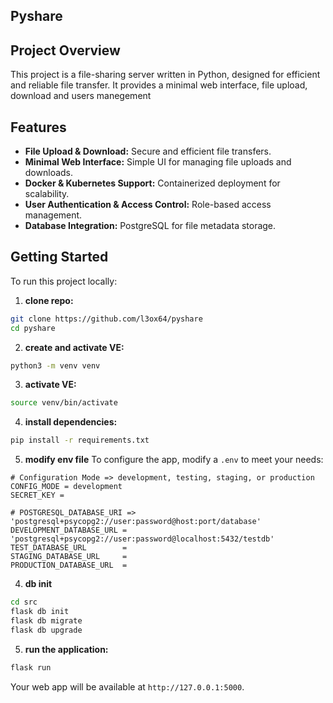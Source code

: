 ## Pyshare

## Project Overview
This project is a file-sharing server written in Python, designed for efficient and reliable file transfer. It provides a minimal web interface, file upload, download and users manegement

## Features
- **File Upload & Download:** Secure and efficient file transfers.
- **Minimal Web Interface:** Simple UI for managing file uploads and downloads.
- **Docker & Kubernetes Support:** Containerized deployment for scalability.
- **User Authentication & Access Control:** Role-based access management.
- **Database Integration:** PostgreSQL for file metadata storage.

## Getting Started

To run this project locally:

1. **clone repo:**

```bash
git clone https://github.com/l3ox64/pyshare
cd pyshare
```

2. **create and activate VE:**

```bash
python3 -m venv venv
```

3. **activate VE:**
```bash
source venv/bin/activate
```

4. **install dependencies:**

```bash
pip install -r requirements.txt
```

5. **modify env file**
To configure the app, modify a `.env` to meet your needs:

```
# Configuration Mode => development, testing, staging, or production
CONFIG_MODE = development
SECRET_KEY = 

# POSTGRESQL_DATABASE_URI => 'postgresql+psycopg2://user:password@host:port/database'
DEVELOPMENT_DATABASE_URL = 'postgresql+psycopg2://user:password@localhost:5432/testdb'
TEST_DATABASE_URL        =
STAGING_DATABASE_URL     =
PRODUCTION_DATABASE_URL  =
```

4. **db init**

```bash
cd src
flask db init
flask db migrate
flask db upgrade
```

5. **run the application:**

```bash
flask run
```

Your web app will be available at `http://127.0.0.1:5000`.
